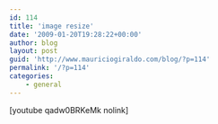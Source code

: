 ```yaml
---
id: 114
title: 'image resize'
date: '2009-01-20T19:28:22+00:00'
author: blog
layout: post
guid: 'http://www.mauriciogiraldo.com/blog/?p=114'
permalink: '/?p=114'
categories:
    - general
---
```


\[youtube qadw0BRKeMk nolink\]